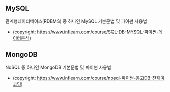 ## MySQL

관계형데이터베이스(RDBMS) 중 하나인 MySQL 기본문법 및 파이썬 사용법
* (copyright: https://www.inflearn.com/course/SQL-DB-MYSQL-파이썬-데이터분석)


## MongoDB

NoSQL 중 하나인 MongoDB 기본문법 및 파이썬 사용법
* (copyright: https://www.inflearn.com/course/nosql-파이썬-몽고DB-잔재미코딩)


